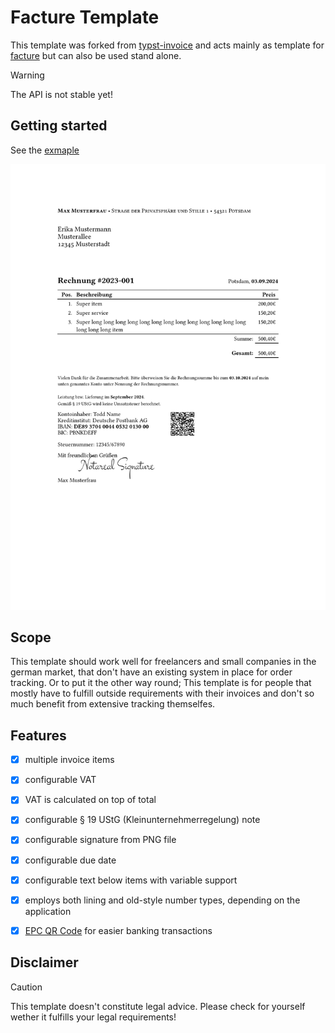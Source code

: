 # Facture Template

This template was forked from [typst-invoice](https://github.com/erictapen/typst-invoice)
and acts mainly as template for [facture](https://github.com/giomf/facture) but can also be used stand alone.

>[!WARNING]
> The API is not stable yet!

## Getting started
See the [exmaple](examples/main.typ)  

![](thumbnail.png)

## Scope

This template should work well for freelancers and small companies in the german market, that don't have an existing system in place for order tracking.
Or to put it the other way round;
This template is for people that mostly have to fulfill outside requirements with their invoices and don't so much benefit from extensive tracking themselfes.


## Features

- [X] multiple invoice items
- [X] configurable VAT
- [X] VAT is calculated on top of total
- [X] configurable § 19 UStG (Kleinunternehmerregelung) note
- [X] configurable signature from PNG file
- [X] configurable due date
- [X] configurable text below items with variable support
- [X] employs both lining and old-style number types, depending on the application
- [X] [EPC QR Code](https://en.wikipedia.org/wiki/EPC_QR_code) for easier banking transactions


## Disclaimer
> [!CAUTION]
> This template doesn't constitute legal advice.
> Please check for yourself wether it fulfills your legal requirements!
